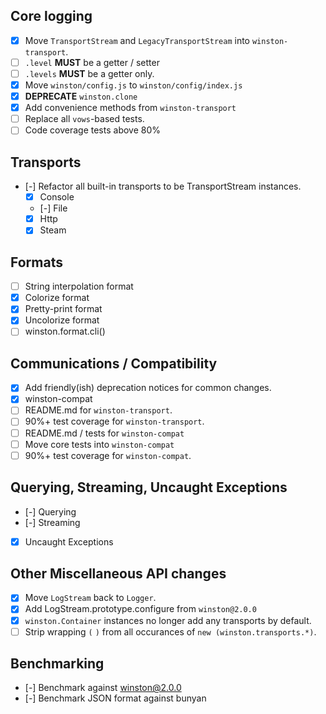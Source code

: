 
## Core logging
- [x] Move `TransportStream` and `LegacyTransportStream` into `winston-transport`.
- [ ] `.level` **MUST** be a getter / setter
- [ ] `.levels` **MUST** be a getter only.
- [x] Move `winston/config.js` to `winston/config/index.js`
- [x] **DEPRECATE** `winston.clone`
- [x] Add convenience methods from `winston-transport`
- [ ] Replace all `vows`-based tests.
- [ ] Code coverage tests above 80%

## Transports
- [-] Refactor all built-in transports to be TransportStream instances.
  - [x] Console
  - [-] File
  - [x] Http
  - [x] Steam

## Formats
- [ ] String interpolation format
- [x] Colorize format
- [x] Pretty-print format
- [x] Uncolorize format
- [ ] winston.format.cli()

## Communications / Compatibility
- [x] Add friendly(ish) deprecation notices for common changes.
- [x] winston-compat
- [ ] README.md  for `winston-transport`.
- [ ] 90%+ test coverage for `winston-transport`.
- [ ] README.md / tests for `winston-compat`
- [ ] Move core tests into `winston-compat`
- [ ] 90%+ test coverage for `winston-compat`.

## Querying, Streaming, Uncaught Exceptions

- [-] Querying
- [-] Streaming
- [x] Uncaught Exceptions

## Other Miscellaneous API changes

- [x] Move `LogStream` back to `Logger`.
- [x] Add LogStream.prototype.configure from `winston@2.0.0`
- [x] `winston.Container` instances no longer add any transports by default.
- [ ] Strip wrapping `(` `)` from all occurances of `new (winston.transports.*)`.

## Benchmarking

- [-] Benchmark against winston@2.0.0
- [-] Benchmark JSON format against bunyan
